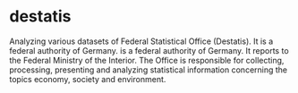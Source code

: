 # destatis
Analyzing various datasets of Federal Statistical Office (Destatis). It is a federal authority of Germany.  is a federal authority of Germany. It reports to the Federal Ministry of the Interior. The Office is responsible for collecting, processing, presenting and analyzing statistical information concerning the topics economy, society and environment.
